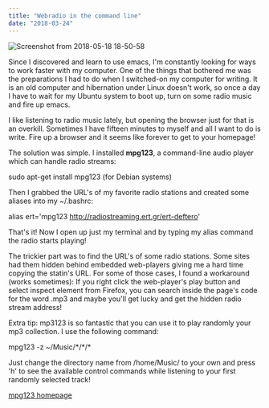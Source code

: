 ```yaml
---
title: "Webradio in the command line"
date: "2018-03-24"
---
```


![Screenshot from 2018-05-18 18-50-58](images/screenshot-from-2018-05-18-18-50-58-e1526658810408.png)

Since I discovered and learn to use emacs, I'm constantly looking for ways to work faster with my computer. One of the things that bothered me was the preparations I had to do when I switched-on my computer for writing. It is an old computer and hibernation under Linux doesn't work, so once a day I have to wait for my Ubuntu system to boot up, turn on some radio music and fire up emacs.

I like listening to radio music lately, but opening the browser just for that is an overkill. Sometimes I have fifteen minutes to myself and all I want to do is write. Fire up a browser and it seems like forever to get to your homepage!

The solution was simple. I installed **mpg123**, a command-line audio player which can handle radio streams:

sudo apt-get install mpg123 (for Debian systems)

Then I grabbed the URL's of my favorite radio stations and created some aliases into my ~/.bashrc:

alias ert='mpg123 http://radiostreaming.ert.gr/ert-deftero'

That's it! Now I open up just my terminal and by typing my alias command the radio starts playing!

The trickier part was to find the URL's of some radio stations. Some sites had them hidden behind embedded web-players giving me a hard time copying the statin's URL. For some of those cases, I found a workaround (works sometimes): If you right click the web-player's play button and select inspect element from Firefox, you can search inside the page's code for the word .mp3 and maybe you'll get lucky and get the hidden radio stream address!

Extra tip: mp3123 is so fantastic that you can use it to play randomly your mp3 collection. I use the following command:

mpg123 -z ~/Music/\*/\*/\*

Just change the directory name from /home/Music/ to your own and press 'h' to see the available control commands while listening to your first randomly selected track!

[mpg123 homepage](http://mpg123.org/)
